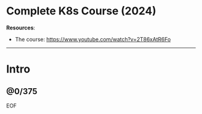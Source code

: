 # Complete K8s Course (2024)

**Resources**:
- The course: https://www.youtube.com/watch?v=2T86xAtR6Fo

---

# Intro



@0/375
---
EOF
